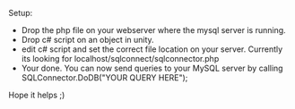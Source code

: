 Setup:

- Drop the php file on your webserver where the mysql server is running. 
- Drop c# script on an object in unity.
- edit c# script and set the correct file location on your server. Currently its looking for localhost/sqlconnect/sqlconnector.php
- Your done. You can now send queries to your MySQL server by calling SQLConnector.DoDB("YOUR QUERY HERE");

Hope it helps ;)
